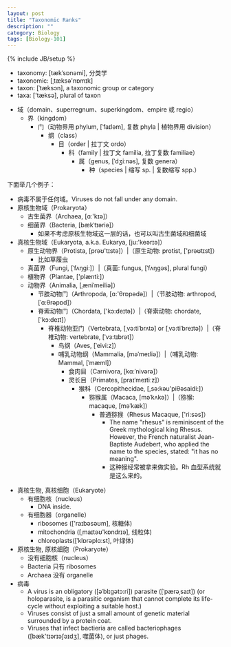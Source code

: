```yaml
---
layout: post
title: "Taxonomic Ranks"
description: ""
category: Biology
tags: [Biology-101]
---
```

{% include JB/setup %}

- taxonomy: [tækˈsɒnəmi], 分类学
- taxonomic: [ˌtæksə'nɒmɪk]
- taxon: [ˈtæksɔn], a taxonomic group or category
- taxa: ['tæksə], plural of taxon

<!-- -->

- 域（domain、superregnum、superkingdom、empire 或 regio）
	- 界（kingdom）
		- 门（动物界用 phylum, [ˈfaɪləm], 复数 phyla | 植物界用 division）
			- 纲（class）
				- 目（order | 拉丁文 ordo）
					- 科（family | 拉丁文 familia, 拉丁复数 familiae）
						- 属（genus, [ˈdʒiːnəs], 复数 genera）
							- 种（species | 缩写 sp. | 复数缩写 spp.）
							
下面举几个例子：

- 病毒不属于任何域。Viruses do not fall under any domain.
- 原核生物域（Prokaryota）
	- 古生菌界（Archaea, [ɑː'kɪə]）
	- 细菌界（Bacteria, [bækˈtɪəriə]）
		- 如果不考虑原核生物域这一层的话，也可以叫古生菌域和细菌域
- 真核生物域（Eukaryota, a.k.a. Eukarya, [ju:'keərɪə]）
	- 原生动物界（Protista, [prəʊ'tɪstə]）|（原生动物: protist, ['prəʊtɪst]）
		- 比如草履虫
	- 真菌界（Fungi, [ˈfʌŋgi:]）|（真菌: fungus, [ˈfʌŋɡəs], plural fungi）
	- 植物界（Plantae, ['plænti:]）
	- 动物界（Animalia, [ˌæniˈmeiliə]）
		- 节肢动物门（Arthropoda, [ɑ:'θrɒpədə]）|（节肢动物: arthropod, [ˈɑ:θrəpɒd]）
		- 脊索动物门（Chordata, ['kɔ:deɪtə]）|（脊索动物: chordate, ['kɔ:deɪt]）
			- 脊椎动物亚门（Vertebrata, [ˌvə:tiˈbrʌtə] or [ˌvə:tiˈbreɪtə]）|（脊椎动物: vertebrate, [ˈvɜ:tɪbrət]）
				- 鸟纲（Aves, [ˈeivi:z]）
				- 哺乳动物纲（Mammalia, [məˈmeɪliə]）|（哺乳动物: Mammal, [ˈmæml]）
					- 食肉目（Carnivora, [kɑ:ˈnivərə]）
					- 灵长目（Primates, [praɪˈmeɪtiːz]）
						- 猴科（Cercopithecidae, [,sə:kəu'piθəsaidi:]）
							- 猕猴属（Macaca, [məˈkʌkə]）|（猕猴: macaque, [məˈkæk]）
								- 普通猕猴（Rhesus Macaque, ['ri:səs]）
									- The name "rhesus" is reminiscent of the Greek mythological king Rhesus. However, the French naturalist Jean-Baptiste Audebert, who applied the name to the species, stated: "it has no meaning".
									- 这种猴经常被拿来做实验。Rh 血型系统就是这么来的。
									
<!-- -->

- 真核生物, 真核细胞（Eukaryote）
	- 有细胞核（nucleus）
		- DNA inside.
	- 有细胞器（organelle）
		- ribosomes (['raɪbəsəʊm], 核糖体)
		- mitochondria ([ˌmaɪtəʊ'kɒndrɪə], 线粒体)
		- chloroplasts([ˈklɒrəplɑ:st], 叶绿体)
- 原核生物, 原核细胞（Prokaryote）
	- 没有细胞核（nucleus）
	- Bacteria 只有 ribosomes
	- Archaea 没有 organelle
- 病毒
	- A virus is an obligatory ([əˈblɪgətɔ:ri]) parasite ([ˈpærəˌsaɪt]) (or holoparasite, is a parasitic organism that cannot complete its life-cycle without exploiting a suitable host.)
	- Viruses consist of just a small amount of genetic material surrounded by a protein coat.
	- Viruses that infect bactieria are called bacteriophages ([bæk'tɪərɪəʃəɪdʒ], 噬菌体), or just phages.